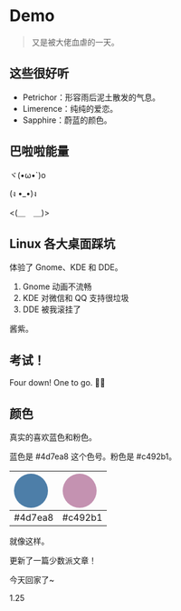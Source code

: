 # Demo

> 又是被大佬血虐的一天。

## 这些很好听

- Petrichor：形容雨后泥土散发的气息。
- Limerence：纯纯的爱恋。
- Sapphire：蔚蓝的颜色。

## 巴啦啦能量

ヾ(•ω•`)o

(ง •_•)ง

<(＿　＿)>

## Linux 各大桌面踩坑

体验了 Gnome、KDE 和 DDE。

1. Gnome 动画不流畅
2. KDE 对微信和 QQ 支持很垃圾
3. DDE 被我滚挂了

酱紫。

## 考试！

Four down! One to go. 🐱‍🏍

## 颜色

真实的喜欢蓝色和粉色。

蓝色是 #4d7ea8 这个色号。粉色是 #c492b1。

| <div style="width: 60px; height: 60px; border-radius: 30px; background-color: #4d7ea8;"></div> | <div style="width: 60px; height: 60px; border-radius: 30px; background-color: #c492b1;"></div> |
|:--:|:--:|
| #4d7ea8 | #c492b1 |

就像这样。

更新了一篇少数派文章！

今天回家了~

1.25
